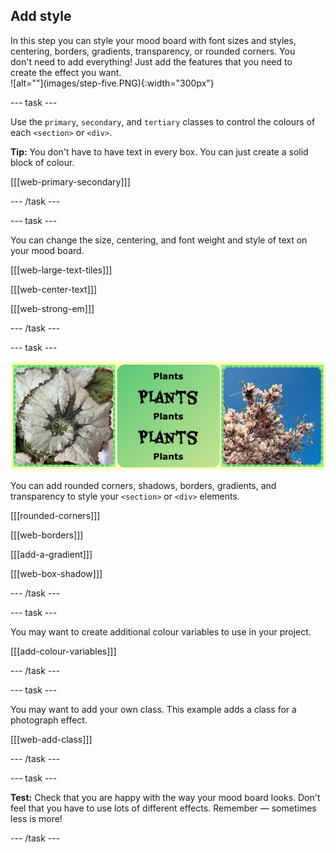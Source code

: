 ## Add style

<div style="display: flex; flex-wrap: wrap">
<div style="flex-basis: 200px; flex-grow: 1; margin-right: 15px;">
In this step you can style your mood board with font sizes and styles, centering, borders, gradients, transparency, or rounded corners. You don't need to add everything! Just add the features that you need to create the effect you want. 
</div>
<div>
![alt=""](images/step-five.PNG){:width="300px"}
</div>
</div>

--- task ---

Use the `primary`, `secondary`, and `tertiary` classes to control the colours of each `<section>` or `<div>`.

**Tip:** You don't have to have text in every box. You can just create a solid block of colour. 

[[[web-primary-secondary]]]

--- /task ---

--- task ---

You can change the size, centering, and font weight and style of text on your mood board.

[[[web-large-text-tiles]]]

[[[web-center-text]]]

[[[web-strong-em]]]

--- /task ---

--- task ---

![A strip of examples with gradients, dashed borders, and rounded corners.](images/borders-corners.png)

You can add rounded corners, shadows, borders, gradients, and transparency to style your `<section>` or `<div>` elements. 

[[[rounded-corners]]]

[[[web-borders]]]

[[[add-a-gradient]]]

[[[web-box-shadow]]]

--- /task ---

--- task ---

You may want to create additional colour variables to use in your project.

[[[add-colour-variables]]]

--- /task ---

--- task ---

You may want to add your own class. This example adds a class for a photograph effect.

[[[web-add-class]]]

--- /task ---

--- task ---

**Test:** Check that you are happy with the way your mood board looks. Don't feel that you have to use lots of different effects. Remember &mdash; sometimes less is more! 

--- /task ---
